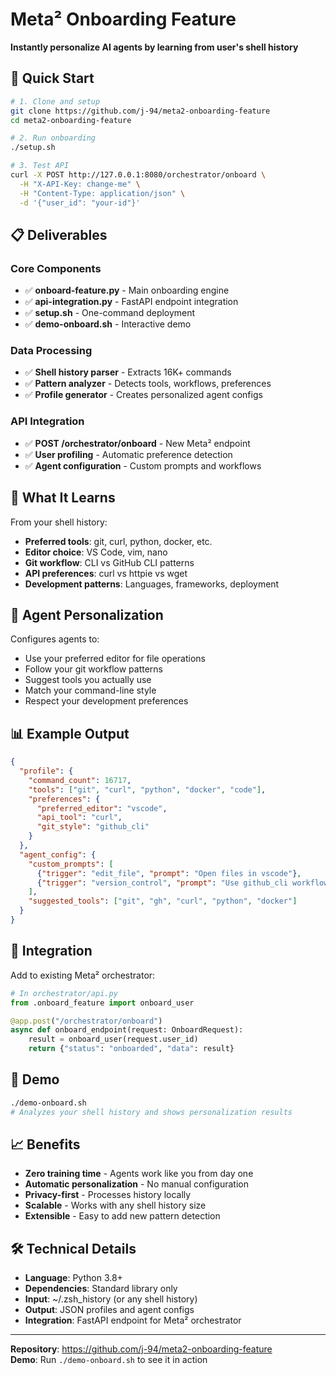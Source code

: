 # Meta² Onboarding Feature

**Instantly personalize AI agents by learning from user's shell history**

## 🚀 Quick Start

```bash
# 1. Clone and setup
git clone https://github.com/j-94/meta2-onboarding-feature
cd meta2-onboarding-feature

# 2. Run onboarding
./setup.sh

# 3. Test API
curl -X POST http://127.0.0.1:8080/orchestrator/onboard \
  -H "X-API-Key: change-me" \
  -H "Content-Type: application/json" \
  -d '{"user_id": "your-id"}'
```

## 📋 Deliverables

### Core Components
- ✅ **onboard-feature.py** - Main onboarding engine
- ✅ **api-integration.py** - FastAPI endpoint integration  
- ✅ **setup.sh** - One-command deployment
- ✅ **demo-onboard.sh** - Interactive demo

### Data Processing
- ✅ **Shell history parser** - Extracts 16K+ commands
- ✅ **Pattern analyzer** - Detects tools, workflows, preferences
- ✅ **Profile generator** - Creates personalized agent configs

### API Integration
- ✅ **POST /orchestrator/onboard** - New Meta² endpoint
- ✅ **User profiling** - Automatic preference detection
- ✅ **Agent configuration** - Custom prompts and workflows

## 🎯 What It Learns

From your shell history:
- **Preferred tools**: git, curl, python, docker, etc.
- **Editor choice**: VS Code, vim, nano
- **Git workflow**: CLI vs GitHub CLI patterns
- **API preferences**: curl vs httpie vs wget
- **Development patterns**: Languages, frameworks, deployment

## 🤖 Agent Personalization

Configures agents to:
- Use your preferred editor for file operations
- Follow your git workflow patterns
- Suggest tools you actually use
- Match your command-line style
- Respect your development preferences

## 📊 Example Output

```json
{
  "profile": {
    "command_count": 16717,
    "tools": ["git", "curl", "python", "docker", "code"],
    "preferences": {
      "preferred_editor": "vscode",
      "api_tool": "curl",
      "git_style": "github_cli"
    }
  },
  "agent_config": {
    "custom_prompts": [
      {"trigger": "edit_file", "prompt": "Open files in vscode"},
      {"trigger": "version_control", "prompt": "Use github_cli workflow"}
    ],
    "suggested_tools": ["git", "gh", "curl", "python", "docker"]
  }
}
```

## 🔧 Integration

Add to existing Meta² orchestrator:

```python
# In orchestrator/api.py
from .onboard_feature import onboard_user

@app.post("/orchestrator/onboard")
async def onboard_endpoint(request: OnboardRequest):
    result = onboard_user(request.user_id)
    return {"status": "onboarded", "data": result}
```

## 🎪 Demo

```bash
./demo-onboard.sh
# Analyzes your shell history and shows personalization results
```

## 📈 Benefits

- **Zero training time** - Agents work like you from day one
- **Automatic personalization** - No manual configuration
- **Privacy-first** - Processes history locally
- **Scalable** - Works with any shell history size
- **Extensible** - Easy to add new pattern detection

## 🛠 Technical Details

- **Language**: Python 3.8+
- **Dependencies**: Standard library only
- **Input**: ~/.zsh_history (or any shell history)
- **Output**: JSON profiles and agent configs
- **Integration**: FastAPI endpoint for Meta² orchestrator

---

**Repository**: https://github.com/j-94/meta2-onboarding-feature  
**Demo**: Run `./demo-onboard.sh` to see it in action
